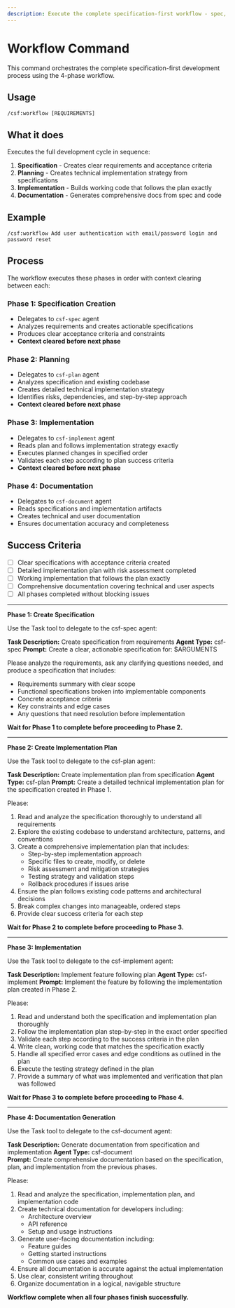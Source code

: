 ```yaml
---
description: Execute the complete specification-first workflow - spec, plan, implement, document
---
```


# Workflow Command

This command orchestrates the complete specification-first development process using the 4-phase workflow.

## Usage
```
/csf:workflow [REQUIREMENTS]
```

## What it does
Executes the full development cycle in sequence:
1. **Specification** - Creates clear requirements and acceptance criteria
2. **Planning** - Creates technical implementation strategy from specifications
3. **Implementation** - Builds working code that follows the plan exactly
4. **Documentation** - Generates comprehensive docs from spec and code

## Example
```
/csf:workflow Add user authentication with email/password login and password reset
```

## Process
The workflow executes these phases in order with context clearing between each:

### Phase 1: Specification Creation
- Delegates to `csf-spec` agent
- Analyzes requirements and creates actionable specifications
- Produces clear acceptance criteria and constraints
- **Context cleared before next phase**

### Phase 2: Planning
- Delegates to `csf-plan` agent
- Analyzes specification and existing codebase
- Creates detailed technical implementation strategy
- Identifies risks, dependencies, and step-by-step approach
- **Context cleared before next phase**

### Phase 3: Implementation
- Delegates to `csf-implement` agent  
- Reads plan and follows implementation strategy exactly
- Executes planned changes in specified order
- Validates each step according to plan success criteria
- **Context cleared before next phase**

### Phase 4: Documentation
- Delegates to `csf-document` agent
- Reads specifications and implementation artifacts
- Creates technical and user documentation
- Ensures documentation accuracy and completeness

## Success Criteria
- [ ] Clear specifications with acceptance criteria created
- [ ] Detailed implementation plan with risk assessment completed
- [ ] Working implementation that follows the plan exactly
- [ ] Comprehensive documentation covering technical and user aspects
- [ ] All phases completed without blocking issues

---

**Phase 1: Create Specification**

Use the Task tool to delegate to the csf-spec agent:

**Task Description:** Create specification from requirements
**Agent Type:** csf-spec
**Prompt:** Create a clear, actionable specification for: $ARGUMENTS

Please analyze the requirements, ask any clarifying questions needed, and produce a specification that includes:
- Requirements summary with clear scope
- Functional specifications broken into implementable components  
- Concrete acceptance criteria
- Key constraints and edge cases
- Any questions that need resolution before implementation

**Wait for Phase 1 to complete before proceeding to Phase 2.**

---

**Phase 2: Create Implementation Plan**

Use the Task tool to delegate to the csf-plan agent:

**Task Description:** Create implementation plan from specification
**Agent Type:** csf-plan
**Prompt:** Create a detailed technical implementation plan for the specification created in Phase 1.

Please:
1. Read and analyze the specification thoroughly to understand all requirements
2. Explore the existing codebase to understand architecture, patterns, and conventions
3. Create a comprehensive implementation plan that includes:
   - Step-by-step implementation approach
   - Specific files to create, modify, or delete
   - Risk assessment and mitigation strategies
   - Testing strategy and validation steps
   - Rollback procedures if issues arise
4. Ensure the plan follows existing code patterns and architectural decisions
5. Break complex changes into manageable, ordered steps
6. Provide clear success criteria for each step

**Wait for Phase 2 to complete before proceeding to Phase 3.**

---

**Phase 3: Implementation** 

Use the Task tool to delegate to the csf-implement agent:

**Task Description:** Implement feature following plan
**Agent Type:** csf-implement
**Prompt:** Implement the feature by following the implementation plan created in Phase 2.

Please:
1. Read and understand both the specification and implementation plan thoroughly
2. Follow the implementation plan step-by-step in the exact order specified
3. Validate each step according to the success criteria in the plan
4. Write clean, working code that matches the specification exactly
5. Handle all specified error cases and edge conditions as outlined in the plan
6. Execute the testing strategy defined in the plan
7. Provide a summary of what was implemented and verification that plan was followed

**Wait for Phase 3 to complete before proceeding to Phase 4.**

---

**Phase 4: Documentation Generation**

Use the Task tool to delegate to the csf-document agent:

**Task Description:** Generate documentation from specification and implementation
**Agent Type:** csf-document  
**Prompt:** Create comprehensive documentation based on the specification, plan, and implementation from the previous phases.

Please:
1. Read and analyze the specification, implementation plan, and implementation code
2. Create technical documentation for developers including:
   - Architecture overview
   - API reference  
   - Setup and usage instructions
3. Generate user-facing documentation including:
   - Feature guides
   - Getting started instructions
   - Common use cases and examples
4. Ensure all documentation is accurate against the actual implementation
5. Use clear, consistent writing throughout
6. Organize documentation in a logical, navigable structure

**Workflow complete when all four phases finish successfully.**